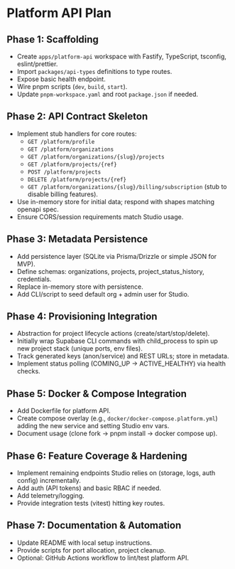 # Platform API Plan

## Phase 1: Scaffolding
- Create `apps/platform-api` workspace with Fastify, TypeScript, tsconfig, eslint/prettier.
- Import `packages/api-types` definitions to type routes.
- Expose basic health endpoint.
- Wire pnpm scripts (`dev`, `build`, `start`).
- Update `pnpm-workspace.yaml` and root `package.json` if needed.

## Phase 2: API Contract Skeleton
- Implement stub handlers for core routes:
  - `GET /platform/profile`
  - `GET /platform/organizations`
  - `GET /platform/organizations/{slug}/projects`
  - `GET /platform/projects/{ref}`
  - `POST /platform/projects`
  - `DELETE /platform/projects/{ref}`
  - `GET /platform/organizations/{slug}/billing/subscription` (stub to disable billing features).
- Use in-memory store for initial data; respond with shapes matching openapi spec.
- Ensure CORS/session requirements match Studio usage.

## Phase 3: Metadata Persistence
- Add persistence layer (SQLite via Prisma/Drizzle or simple JSON for MVP).
- Define schemas: organizations, projects, project_status_history, credentials.
- Replace in-memory store with persistence.
- Add CLI/script to seed default org + admin user for Studio.

## Phase 4: Provisioning Integration
- Abstraction for project lifecycle actions (create/start/stop/delete).
- Initially wrap Supabase CLI commands with child_process to spin up new project stack (unique ports, env files).
- Track generated keys (anon/service) and REST URLs; store in metadata.
- Implement status polling (COMING_UP → ACTIVE_HEALTHY) via health checks.

## Phase 5: Docker & Compose Integration
- Add Dockerfile for platform API.
- Create compose overlay (e.g., `docker/docker-compose.platform.yml`) adding the new service and setting Studio env vars.
- Document usage (clone fork → pnpm install → docker compose up).

## Phase 6: Feature Coverage & Hardening
- Implement remaining endpoints Studio relies on (storage, logs, auth config) incrementally.
- Add auth (API tokens) and basic RBAC if needed.
- Add telemetry/logging.
- Provide integration tests (vitest) hitting key routes.

## Phase 7: Documentation & Automation
- Update README with local setup instructions.
- Provide scripts for port allocation, project cleanup.
- Optional: GitHub Actions workflow to lint/test platform API.

